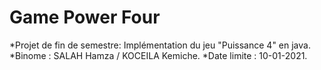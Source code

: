# Game Power Four

*Projet de fin de semestre: Implémentation du jeu "Puissance 4" en java.
*Binome : SALAH Hamza / KOCEILA Kemiche.
*Date limite : 10-01-2021.
